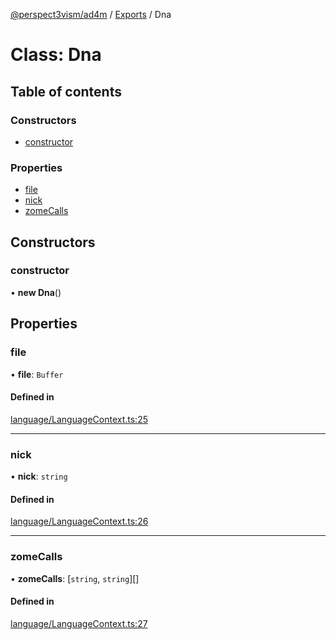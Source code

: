 [@perspect3vism/ad4m](../README.md) / [Exports](../modules.md) / Dna

# Class: Dna

## Table of contents

### Constructors

- [constructor](Dna.md#constructor)

### Properties

- [file](Dna.md#file)
- [nick](Dna.md#nick)
- [zomeCalls](Dna.md#zomecalls)

## Constructors

### constructor

• **new Dna**()

## Properties

### file

• **file**: `Buffer`

#### Defined in

[language/LanguageContext.ts:25](https://github.com/perspect3vism/ad4m/blob/0f993b76/core/src/language/LanguageContext.ts#L25)

___

### nick

• **nick**: `string`

#### Defined in

[language/LanguageContext.ts:26](https://github.com/perspect3vism/ad4m/blob/0f993b76/core/src/language/LanguageContext.ts#L26)

___

### zomeCalls

• **zomeCalls**: [`string`, `string`][]

#### Defined in

[language/LanguageContext.ts:27](https://github.com/perspect3vism/ad4m/blob/0f993b76/core/src/language/LanguageContext.ts#L27)
